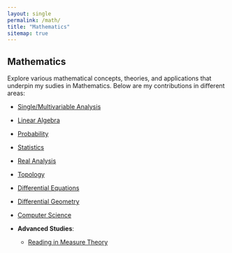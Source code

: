```yaml
---
layout: single
permalink: /math/
title: "Mathematics"
sitemap: true
---
```


## Mathematics

Explore various mathematical concepts, theories, and applications that underpin my sudies in Mathematics. Below are my contributions in different areas:


  - [Single/Multivariable Analysis](/portfolio/math/calculus/)
  - [Linear Algebra](/portfolio/math/linear-algebra/)
  - [Probability](/portfolio/math/probability/)
  - [Statistics ](/portfolio/math/statistics/)
  - [Real Analysis](/portfolio/math/analysis/)
  - [Topology](/portfolio/math/topology/)
  - [Differential Equations](/portfolio/math/differential-equations/)
  - [Differential Geometry](/portfolio/math/geometry/)
  - [Computer Science](/portfolio/_pages/cs/)
 
- **Advanced Studies**:
  - [Reading in Measure Theory](/portfolio/math/reading-in-measure-theory/) 
